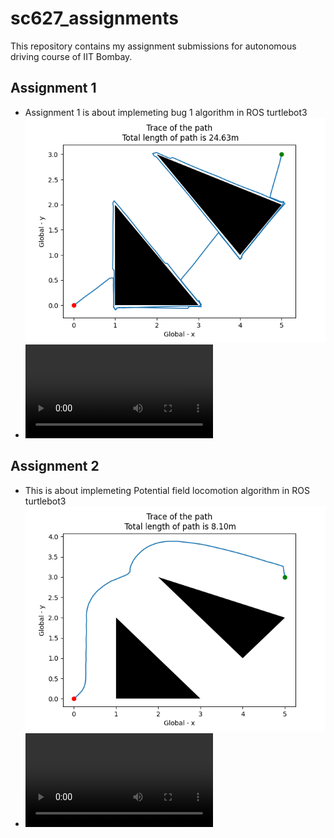 # sc627_assignments
This repository contains my assignment submissions for autonomous driving course of IIT Bombay. 

## Assignment 1
- Assignment 1 is about implemeting bug 1 algorithm in ROS turtlebot3
![Trace generated](https://github.com/DontamsettiHemanth/sc627_assignments/blob/master/assignment_1/WorkingROS.png "Bug_1 trace")
- ![motion video of trace of the turtlebot3 ](https://github.com/DontamsettiHemanth/sc627_assignments/blob/master/assignment_1/bug_1motion_ROS.mp4)

## Assignment 2
- This is about implemeting Potential field locomotion algorithm in ROS turtlebot3 ![Trace generated](https://github.com/DontamsettiHemanth/sc627_assignments/blob/master/assignment_2/WorkingROS.png "Potential field trace")
- ![motion video of trace of the turtlebot3 ](https://github.com/DontamsettiHemanth/sc627_assignments/blob/master/assignment_2/motion_ROS.mp4)
